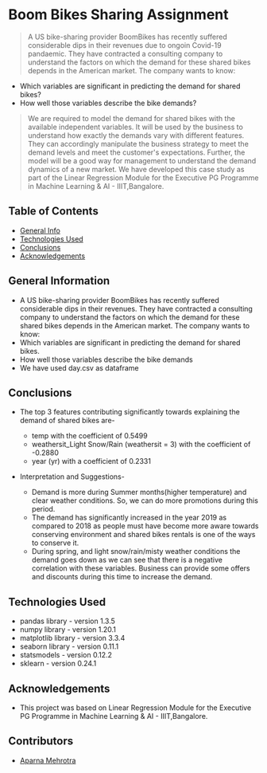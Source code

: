 # Boom Bikes Sharing Assignment
> A US bike-sharing provider BoomBikes has recently suffered considerable dips in their revenues due to ongoin Covid-19 pandaemic. They have contracted a consulting company to understand the factors on which the demand for these shared bikes depends in the American market. The company wants to know:

- Which variables are significant in predicting the demand for shared bikes?
- How well those variables describe the bike demands?
> We are required to model the demand for shared bikes with the available independent variables. It will be used by the business to understand how exactly the demands vary with different features. They can accordingly manipulate the business strategy to meet the demand levels and meet the customer's expectations. Further, the model will be a good way for management to understand the demand dynamics of a new market.
> We have developed this case study as part of the Linear Regression Module for the Executive PG Programme in Machine Learning & AI - IIIT,Bangalore.



## Table of Contents
* [General Info](#general-information)
* [Technologies Used](#technologies-used)
* [Conclusions](#conclusions)
* [Acknowledgements](#acknowledgements)

<!-- You can include any other section that is pertinent to your problem -->

## General Information
- A US bike-sharing provider BoomBikes has recently suffered considerable dips in their revenues. They have contracted a consulting company to understand the factors on which the demand for these shared bikes depends in the American market. The company wants to know:
- Which variables are significant in predicting the demand for shared bikes.
- How well those variables describe the bike demands
- We have used day.csv as dataframe

<!-- You don't have to answer all the questions - just the ones relevant to your project. -->

## Conclusions
- The top 3 features contributing significantly towards explaining the demand of shared bikes are-

	- temp with the coefficient of 0.5499
	- weathersit_Light Snow/Rain (weathersit = 3) with the coefficient of -0.2880
	- year (yr) with a coefficient of 0.2331
- Interpretation and Suggestions-
	- Demand is more during Summer months(higher temperature) and clear weather conditions. So, we can do more promotions during this period.
	- The demand has significantly increased in the year 2019 as compared to 2018 as people must have become more aware towards conserving environment and shared bikes rentals is one of the ways to conserve it.
	- During spring, and light snow/rain/misty weather conditions the demand goes down as we can see that there is a negative correlation with these variables. Business can provide some offers and discounts during this time to increase the demand.


<!-- You don't have to answer all the questions - just the ones relevant to your project. -->


## Technologies Used
- pandas library - version 1.3.5
- numpy library - version 1.20.1
- matplotlib library - version 3.3.4
- seaborn library - version 0.11.1
- statsmodels - version 0.12.2
- sklearn - version 0.24.1

<!-- As the libraries versions keep on changing, it is recommended to mention the version of library used in this project -->

## Acknowledgements
- This project was based on Linear Regression Module for the Executive PG Programme in Machine Learning & AI - IIIT,Bangalore.


## Contributors
- <a href="https://github.com/AparnaMehrotra/">Aparna Mehrotra</a>


<!-- Optional -->
<!-- ## License -->
<!-- This project is open source and available under the [... License](). -->

<!-- You don't have to include all sections - just the one's relevant to your project -->
